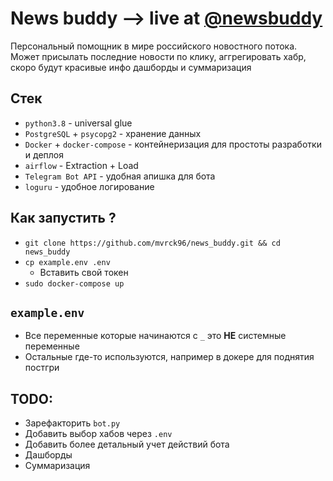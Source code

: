 # News buddy --> live at [@newsbuddy](https://t.me/mvrck_bot)

Персональный помощник в мире российского новостного потока. Может присылать последние новости по клику, аггрегировать хабр, скоро будут красивые инфо дашборды и суммаризация

## Стек

- `python3.8` - universal glue
- `PostgreSQL` + `psycopg2` - хранение данных
- `Docker` + `docker-compose` - контейнеризация для простоты разработки и деплоя
- `airflow` - Extraction + Load
- `Telegram Bot API` - удобная апишка для бота
- `loguru` - удобное логирование

## Как запустить ?

- `git clone https://github.com/mvrck96/news_buddy.git && cd news_buddy`
- `cp example.env .env`
  - Вставить свой токен
- `sudo docker-compose up`

## `example.env`

- Все переменные которые начинаются с `_` это **НЕ** системные переменные
- Остальные где-то используются, например в докере для поднятия постгри

## TODO:

- Зарефакторить `bot.py`
- Добавить выбор хабов через `.env`
- Добавить более детальный учет действий бота
- Дашборды
- Суммаризация